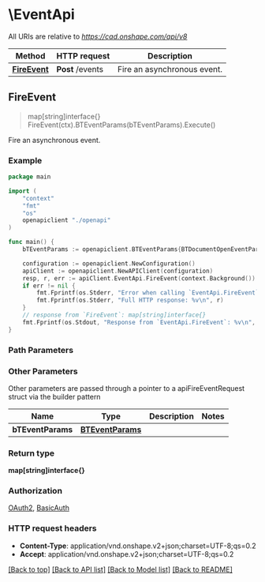 # \EventApi

All URIs are relative to *https://cad.onshape.com/api/v8*

Method | HTTP request | Description
------------- | ------------- | -------------
[**FireEvent**](EventApi.md#FireEvent) | **Post** /events | Fire an asynchronous event.



## FireEvent

> map[string]interface{} FireEvent(ctx).BTEventParams(bTEventParams).Execute()

Fire an asynchronous event.

### Example

```go
package main

import (
    "context"
    "fmt"
    "os"
    openapiclient "./openapi"
)

func main() {
    bTEventParams := openapiclient.BTEventParams{BTDocumentOpenEventParams: openapiclient.NewBTDocumentOpenEventParams()} // BTEventParams |  (optional)

    configuration := openapiclient.NewConfiguration()
    apiClient := openapiclient.NewAPIClient(configuration)
    resp, r, err := apiClient.EventApi.FireEvent(context.Background()).BTEventParams(bTEventParams).Execute()
    if err != nil {
        fmt.Fprintf(os.Stderr, "Error when calling `EventApi.FireEvent``: %v\n", err)
        fmt.Fprintf(os.Stderr, "Full HTTP response: %v\n", r)
    }
    // response from `FireEvent`: map[string]interface{}
    fmt.Fprintf(os.Stdout, "Response from `EventApi.FireEvent`: %v\n", resp)
}
```

### Path Parameters



### Other Parameters

Other parameters are passed through a pointer to a apiFireEventRequest struct via the builder pattern


Name | Type | Description  | Notes
------------- | ------------- | ------------- | -------------
 **bTEventParams** | [**BTEventParams**](BTEventParams.md) |  | 

### Return type

**map[string]interface{}**

### Authorization

[OAuth2](../README.md#OAuth2), [BasicAuth](../README.md#BasicAuth)

### HTTP request headers

- **Content-Type**: application/vnd.onshape.v2+json;charset=UTF-8;qs=0.2
- **Accept**: application/vnd.onshape.v2+json;charset=UTF-8;qs=0.2

[[Back to top]](#) [[Back to API list]](../README.md#documentation-for-api-endpoints)
[[Back to Model list]](../README.md#documentation-for-models)
[[Back to README]](../README.md)

